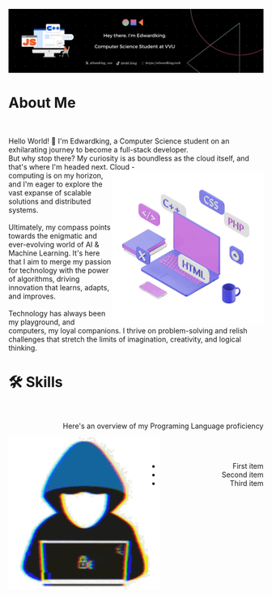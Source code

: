 ![Banner](./GithubREADMEBanner.png)
</br>
# About Me
</br>

Hello World! 👋 I'm Edwardking, a Computer Science student on an exhilarating journey to become a full-stack developer. </br>
But why stop there? My curiosity is as boundless as the cloud itself, and that's where I'm headed next. Cloud <img src="./setup.gif" height="300" width="300" align = "right">
  -</br>computing is on my horizon, and I'm eager to explore the vast expanse of scalable solutions and distributed systems. </br>
</br>
Ultimately, my compass points towards the enigmatic and ever-evolving world of AI &</br> Machine Learning. 
  It's here that I aim to merge my passion for technology with the power of algorithms, driving innovation that learns, adapts, and improves.</br>
  </br>
  Technology has always been my playground, and computers, my loyal companions. I thrive on problem-solving and relish challenges that stretch the limits of imagination, creativity, and logical thinking.
  </br>

  # 🛠️ Skills 
  </br>
  <p align="right"> Here's an overview of my Programing Language proficiency </p>
  <img src="./hacker.gif" height="300" width="300" align = "left"> </br>  
  </br>
<ul align= "right">
  <li>First item</li>
  <li>Second item</li>
  <li>Third item</li>
</ul>
